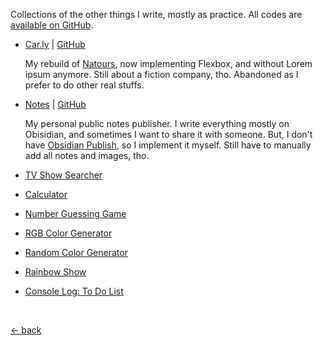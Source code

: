 Collections of the other things I write, mostly as practice. All codes are [available on GitHub](https://github.com/mufidu/others).

-   [Car.ly](https://mufidu.github.io/car.ly) | [GitHub](https://github.com/mufidu/car.ly)

    My rebuild of [Natours](https://mufidu.github.io/natours), now implementing Flexbox, and without Lorem ipsum anymore. Still about a fiction company, tho. Abandoned as I prefer to do other real stuffs.

-   [Notes](https://notes.mufidu.com) | [GitHub](https://github.com/mufidu/note)

    My personal public notes publisher. I write everything mostly on Obisidian, and sometimes I want to share it with someone. But, I don't have [Obsidian Publish](https://obsidian.md/publish), so I implement it myself. Still have to manually add all notes and images, tho.

-   [TV Show Searcher](https://mufidu.github.io/others/tvshow-search)
-   [Calculator](https://mufidu.github.io/others/calculator)
-   [Number Guessing Game](https://mufidu.github.io/others/number-guessing-game)
-   [RGB Color Generator](https://mufidu.github.io/others/rgb-color-generator)
-   [Random Color Generator](https://mufidu.github.io/others/random-color-generator)
-   [Rainbow Show](https://mufidu.github.io/others/rainbow-show)
-   [Console Log: To Do List](https://mufidu.github.io/others/console-todolist)

<br>

<a href="https://mufidu.github.io">&larr; back</a>
